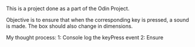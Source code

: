 This is a project done as a part of the Odin Project.

Objective is to ensure that when the corresponding key is pressed, a sound is made. 
The box should also change in dimensions.

My thought process:
1: Console log the keyPress event
2: Ensure 